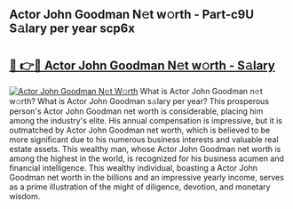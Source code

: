## Actor John Goodman N𝚎t w𝚘rth - Part-c9U S𝚊lary per year scp6x

# <h2><a href="http://gc49x4h.nevu.top/?p=Actor+John+Goodman">🔗 👉🔴 Actor John Goodman N𝚎t w𝚘rth - S𝚊lary</a></h2>

[![Actor John Goodman N𝚎t W𝚘rth](https://i.imgur.com/Oavwk0R.jpeg)](http://gc49x4h.nevu.top/?p=Actor+John+Goodman)
What is Actor John Goodman n𝚎t w𝚘rth? What is Actor John Goodman s𝚊lary per year?
This prosperous person's Actor John Goodman net worth is considerable, placing him among the industry's elite. His annual compensation is impressive, but it is outmatched by Actor John Goodman net worth, which is believed to be more significant due to his numerous business interests and valuable real estate assets. This wealthy man, whose Actor John Goodman net worth is among the highest in the world, is recognized for his business acumen and financial intelligence. This wealthy individual, boasting a Actor John Goodman net worth in the billions and an impressive yearly income, serves as a prime illustration of the might of diligence, devotion, and monetary wisdom.
